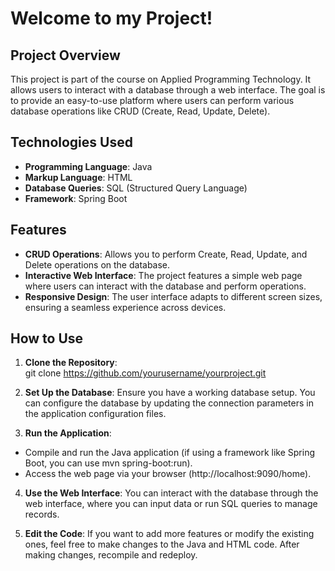 # **Welcome to my Project!**

## **Project Overview**
This project is part of the course on Applied Programming Technology. It allows users to interact with a database through a web interface. The goal is to provide an easy-to-use platform where users can perform various database operations like CRUD (Create, Read, Update, Delete).

## **Technologies Used**

- **Programming Language**: Java
- **Markup Language**: HTML
- **Database Queries**: SQL (Structured Query Language)
- **Framework**: Spring Boot

## **Features**

- **CRUD Operations**: Allows you to perform Create, Read, Update, and Delete operations on the database.
- **Interactive Web Interface**: The project features a simple web page where users can interact with the database and perform operations.
- **Responsive Design**: The user interface adapts to different screen sizes, ensuring a seamless experience across devices.

## **How to Use**

1. **Clone the Repository**:  
   git clone https://github.com/yourusername/yourproject.git

2. **Set Up the Database**:
Ensure you have a working database setup. You can configure the database by updating the connection parameters in the application configuration files.

3. **Run the Application**:
 - Compile and run the Java application (if using a framework like Spring Boot, you can use mvn spring-boot:run).
 - Access the web page via your browser (http://localhost:9090/home).

4. **Use the Web Interface**:
You can interact with the database through the web interface, where you can input data or run SQL queries to manage records.

5. **Edit the Code**:
If you want to add more features or modify the existing ones, feel free to make changes to the Java and HTML code. After making changes, recompile and redeploy.



